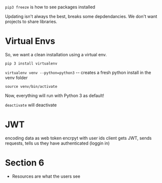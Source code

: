 `pip3 freeze` is how to see packages installed

Updating isn't always the best, breaks some depdendancies. We don't want projects to share libraries.


# Virtual Envs
So, we want a clean installation using a virtual env. 

`pip 3 install virtualenv`

`virtualenv venv --python=python3` -- creates a fresh python install in the venv folder

`source venv/bin/activate`

Now, everything will run with Python 3 as default! 

`deactivate` will deactivate 


# JWT

encoding data as web token
encrpyt with user ids
client gets JWT, sends requests, tells us they have authenticated (loggin in)

# Section 6 
- Resources are what the users see